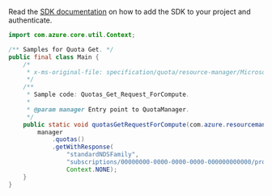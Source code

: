 Read the [SDK documentation](https://github.com/Azure/azure-sdk-for-java/blob/azure-resourcemanager-quota_1.0.0-beta.1/sdk/quota/azure-resourcemanager-quota/README.md) on how to add the SDK to your project and authenticate.

```java
import com.azure.core.util.Context;

/** Samples for Quota Get. */
public final class Main {
    /*
     * x-ms-original-file: specification/quota/resource-manager/Microsoft.Quota/preview/2021-03-15-preview/examples/getComputeOneSkuQuotaLimit.json
     */
    /**
     * Sample code: Quotas_Get_Request_ForCompute.
     *
     * @param manager Entry point to QuotaManager.
     */
    public static void quotasGetRequestForCompute(com.azure.resourcemanager.quota.QuotaManager manager) {
        manager
            .quotas()
            .getWithResponse(
                "standardNDSFamily",
                "subscriptions/00000000-0000-0000-0000-000000000000/providers/Microsoft.Compute/locations/eastus",
                Context.NONE);
    }
}
```
